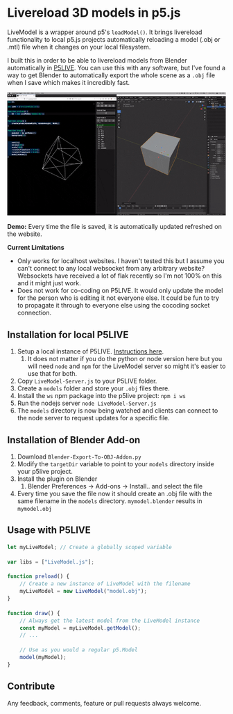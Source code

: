 # Livereload 3D models in p5.js

LiveModel is a wrapper around p5's `loadModel()`. It brings livereload functionality to local p5.js projects automatically reloading a model (.obj or .mtl) file when it changes on your local filesystem.

I built this in order to be able to livereload models from Blender automatically in [P5LIVE](https://github.com/ffd8/P5LIVE). You can use this with any software, but I've found a way to get Blender to automatically export the whole scene as a `.obj` file when I save which makes it incredibly fast.

![LiveModel demo](img/demo.gif)

**Demo:** Every time the file is saved, it is automatically updated refreshed on the website.

**Current Limitations**

-   Only works for localhost websites. I haven't tested this but I assume you can't connect to any local websocket from any arbitrary website? Websockets have received a lot of flak recently so I'm not 100% on this and it might just work.
-   Does not work for co-coding on P5LIVE. It would only update the model for the person who is editing it not everyone else. It could be fun to try to propagate it through to everyone else using the cocoding socket connection.

## Installation for local P5LIVE

1. Setup a local instance of P5LIVE. [Instructions here](https://github.com/ffd8/P5LIVE#offline-server).
    1. It does not matter if you do the python or node version here but you will need `node` and `npm` for the LiveModel server so might it's easier to use that for both.
1. Copy `LiveModel-Server.js` to your P5LIVE folder.
1. Create a `models` folder and store your `.obj` files there.
1. Install the `ws` npm package into the p5live project: `npm i ws`
1. Run the nodejs server `node LiveModel-Server.js`
1. The `models` directory is now being watched and clients can connect to the node server to request updates for a specific file.

## Installation of Blender Add-on

1. Download `Blender-Export-To-OBJ-Addon.py`
1. Modify the `targetDir` variable to point to your `models` directory inside your p5live project.
1. Install the plugin on Blender
    1. Blender Preferences -> Add-ons -> Install.. and select the file
1. Every time you save the file now it should create an .obj file with the same filename in the `models` directory. `mymodel.blender` results in `mymodel.obj`

## Usage with P5LIVE

```javascript
let myLiveModel; // Create a globally scoped variable

var libs = ["LiveModel.js"];

function preload() {
    // Create a new instance of LiveModel with the filename
    myLiveModel = new LiveModel("model.obj");
}

function draw() {
    // Always get the latest model from the LiveModel instance
    const myModel = myLiveModel.getModel();
    // ...

    // Use as you would a regular p5.Model
    model(myModel);
}
```

## Contribute

Any feedback, comments, feature or pull requests always welcome.
